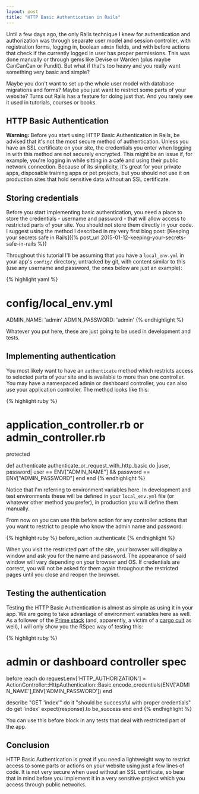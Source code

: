 ```yaml
---
layout: post
title: "HTTP Basic Authentication in Rails"
---
```


Until a few days ago, the only Rails technique I knew for authentication and
authorization was through separate user model and session controller, with
registration forms, logging in, boolean ```admin``` fields, and with before
actions that check if the currently logged in user has proper permissions. This
was done manually or through gems like Devise or Warden (plus maybe CanCanCan or
Pundit). But what if that's too heavy and you really want something very basic
and simple?

Maybe you don't want to set up the whole user model with database migrations and
forms? Maybe you just want to restrict some parts of your website? Turns out
Rails has a feature for doing just that. And you rarely see it used in
tutorials, courses or books.

<h2>HTTP Basic Authentication</h2>

<strong>Warning: </strong>Before you start using HTTP Basic Authentication in
Rails, be advised that it's not the most secure method of authentication. Unless
you have an SSL certificate on your site, the credentials you enter when logging
in with this method are not securely encrypted. This might be an issue if, for
example, you're logging in while sitting in a café and using their public network
connection. Because of its simplicity, it's great for your private apps,
disposable training apps or pet projects, but you should not use it on
production sites that hold sensitive data without an SSL certificate.

<h2>Storing credentials</h2>

Before you start implementing basic authentication, you need a place to store
the credentials - username and password - that will allow access to restricted
parts of your site. You should not store them directly in your code. I suggest
using the method I described in my very first blog post:
[Keeping your secrets safe in Rails]({% post_url 2015-01-12-keeping-your-secrets-safe-in-rails %})

Throughout this tutorial I'll be assuming that you have a ```local_env.yml``` in
your app's ```config/``` directory, untracked by git, with content similar to
this (use any username and password, the ones below are just an example):

{% highlight yaml %}
# config/local_env.yml
ADMIN_NAME: 'admin'
ADMIN_PASSWORD: 'admin'
{% endhighlight %}

Whatever you put here, these are just going to be used in development and tests.

<h2>Implementing authentication</h2>

You most likely want to have an ```authenticate``` method which restricts access
to selected parts of your site and is available to more than one controller. You
may have a namespaced admin or dashboard controller, you can also use your
application controller. The method looks like this:

{% highlight ruby %}
# application_controller.rb or admin_controller.rb

protected

def authenticate
  authenticate_or_request_with_http_basic do |user, password|
    user == ENV["ADMIN_NAME"] && password == ENV["ADMIN_PASSWORD"]
  end
end
{% endhighlight %}

Notice that I'm referring to environment variables here. In development and test
environments these will be defined in your ```local_env.yml``` file (or whatever
other method you prefer), in production you will define them manually.

From now on you can use this before action for any controller actions that you
want to restrict to people who know the admin name and password:

{% highlight ruby %}
before_action :authenticate
{% endhighlight %}

When you visit the restricted part of the site, your browser will display a
window and ask you for the name and password. The appearance of said window will
vary depending on your browser and OS. If credentials are correct, you will not
be asked for them again throughout the restricted pages until you close and
reopen the browser.

<h2>Testing the authentication</h2>

Testing the HTTP Basic Authentication is almost as simple as using it in your
app. We are going to take advantage of environment variables here as well. As a
follower of the
[Prime stack](http://words.steveklabnik.com/rails-has-two-default-stacks) (and,
apparently, a victim of a
[cargo cult](http://www.rubyinside.com/dhh-offended-by-rspec-debate-4610.html)
as well), I will only show you the RSpec way of testing this:

{% highlight ruby %}
# admin or dashboard controller spec

before :each do
  request.env['HTTP_AUTHORIZATION'] =
    ActionController::HttpAuthentication::Basic.encode_credentials(ENV['ADMIN_NAME'],ENV['ADMIN_PASSWORD'])
end

describe "GET 'index'" do
  it "should be successful with proper credentials" do
    get 'index'
    expect(response).to be_success
  end
end
{% endhighlight %}

You can use this before block in any tests that deal with restricted part of the
app.

<h2>Conclusion</h2>

HTTP Basic Authentication is great if you need a lightweight way to restrict
access to some parts or actions on your website using just a few lines of code.
It is not very secure when used without an SSL certificate, so bear that in mind
before you implement it in a very sensitive project which you access through
public networks.

